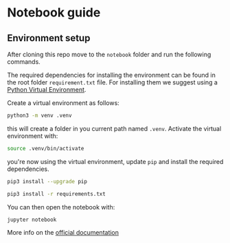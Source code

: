 # Notebook guide

## Environment setup

After cloning this repo move to the `notebook` folder and run the following commands.

The required dependencies for installing the environment can be found in the root folder `requirement.txt` file. For installing them we suggest using a [Python Virtual Environment](https://docs.python.org/3/library/venv.html).

Create a virtual environment as follows:

```bash
python3 -m venv .venv
```

this will create a folder in you current path named `.venv`. Activate the virtual environment with:

```bash
source .venv/bin/activate
```

you're now using the virtual environment, update `pip` and install the required dependencies.

```bash
pip3 install --upgrade pip
```

```bash
pip3 install -r requirements.txt
```

You can then open the notebook with:

```bash
jupyter notebook
```

More info on the [official documentation](https://docs.jupyter.org/en/latest/)

